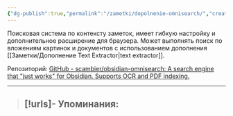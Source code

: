 ```yaml
---
{"dg-publish":true,"permalink":"/zametki/dopolnenie-omnisearch/","created":"2024-07-09 14:31","updated":"2024-09-03T16:26:46+03:00"}
---
```


Поисковая система по контексту заметок, имеет гибкую настройку и дополнительное расширение для браузера. Может выполнять поиск по вложениям картинок и документов с использованием дополнения [[Заметки/Дополнение Text Extractor\|text extractor]].

Репозиторий: [GitHub - scambier/obsidian-omnisearch: A search engine that "just works" for Obsidian. Supports OCR and PDF indexing.](https://github.com/scambier/obsidian-omnisearch)

---
> [!urls]- Упоминания:
> - 